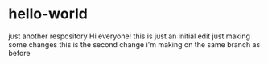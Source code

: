 # hello-world
just another respository
Hi everyone!
this is just an initial edit
just making some changes
this is the second change i'm making on the same branch as before
